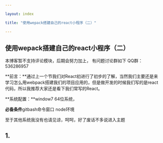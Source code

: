 ```yaml
---

layout: index

title: "使用wepack搭建自己的react小程序（二）"

---
```


## 使用wepack搭建自己的react小程序（二）

本博客暂不支持评论模块，后期会努力加上，
有问题讨论群如下
QQ群：536286957

**前言：**通过上一个节我们对React初进行了初步的了解，当然我们主要还是来学习怎么用webpack搭建我们的项目应用的，但是做开发的时候我们写的是react代码，所以我推荐大家还是看下我们常写的React。

**系统配置：**window7 64位系统，

**必备条件**gitbash命令窗口 node环境

至于其他系统我没有也请见谅，呵呵，好了废话不多说进入主题

## 1. 